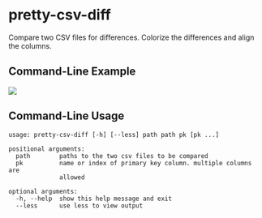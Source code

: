 # pretty-csv-diff

Compare two CSV files for differences. Colorize the differences and align the columns.

## Command-Line Example

![](screenshot.png)

## Command-Line Usage

```
usage: pretty-csv-diff [-h] [--less] path path pk [pk ...]

positional arguments:
  path        paths to the two csv files to be compared
  pk          name or index of primary key column. multiple columns are
              allowed

optional arguments:
  -h, --help  show this help message and exit
  --less      use less to view output
```
